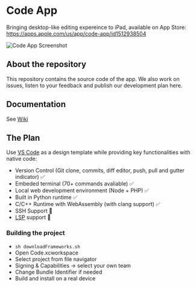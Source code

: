 # Code App
Bringing desktop-like editing expereince to iPad, available on App Store: https://apps.apple.com/us/app/code-app/id1512938504

![Code App Screenshot](https://thebaselab.com/code/clang.png)

## About the repository
This repository contains the source code of the app.  We also work on issues, listen to your feedback and publish our development plan here.

## Documentation
See [Wiki](https://github.com/thebaselab/codeapp/wiki)

## The Plan
Use [VS Code](https://github.com/microsoft/vscode) as a design template while providing key functionalities with native code:
- Version Control (Git clone, commits, diff editor, push, pull and gutter indicator) ✅
- Embeded terminal (70+ commands avaliable) ✅
- Local web development environment (Node + PHP) ✅
- Built in Python runtime ✅
- C/C++ Runtime with WebAssembly (with clang support) ✅
- SSH Support 🏃
- [LSP](https://microsoft.github.io/language-server-protocol) support 🏃

### Building the project
- `sh downloadFrameworks.sh`
- Open Code.xcworkspace
- Select project from file navigator
- Signing & Capabilities -> select your own team
- Change Bundle Identifier if needed
- Build and install on a real device
